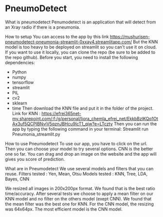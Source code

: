 # PneumoDetect

What is pneumodetect
Penumodetect is an application that will detect from an Xray radio if there is a pneumonia.

How to setup
You can access to the app by this link https://mushurisen-pneumodetect-pneumonia-streamlit-0xxay4.streamlitapp.com/
But the KNN model is too heavy to be deployed on streamlit so you can't use it on cloud.
If you want to use it locally, you can clone the repo (be sure to be added to the repo github).
Before you start, you need to install the following dependencies:
- Python
- numpy
- tensorflow
- streamlit
- PIL
- cv2
- sklearn
- time
Then download the KNN file and put it in the folder of the project.
Link for KNN : https://efrei365net-my.sharepoint.com/:f:/g/personal/liora_chemla_efrei_net/EkkbBzlKQq1OtAx3uf5QCPIBNvjV5qznJBHcu9IcT1_qiw?e=LTczty
Then you can run the app by typing the following command in your terminal:
Streamlit run Pneumonia_streamlit.py

How to use Pneumodetect
To use our app, you have to click on the url. Then you can choose your model to try several options. CNN is the better one so far.
You can drag and drop an image on the website and the app will gives you score of prediction.

What are in Pneumodetect
We use several models and filters that you can reuse.
Filters tested : Yen, Mean, Otsu
Models tested : KNN, Tree, LDA, Bayes, CNN

We resized all images in 200x200px format. We found that is the best ratio time/accuracy.
After several tests we choose to apply a mean filter on our KNN model and no filter on the others model (exept CNN). We found that the mean filter was the best one for KNN.
For the CNN model, the resizing was 64x64px.
The most efficient model is the CNN model.
